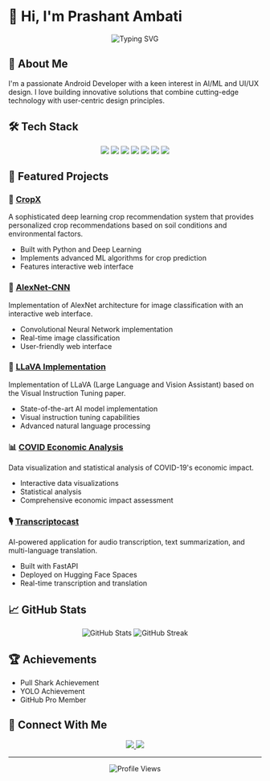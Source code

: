 # 👋 Hi, I'm Prashant Ambati

<div align="center">
  <img src="https://readme-typing-svg.herokuapp.com?font=Fira+Code&weight=500&size=40&pause=1000&color=2E8B57&center=true&vCenter=true&random=false&width=600&height=100&lines=Android+Developer;AI+Enthusiast;UI/UX+Designer" alt="Typing SVG" />
</div>

## 🚀 About Me
I'm a passionate Android Developer with a keen interest in AI/ML and UI/UX design. I love building innovative solutions that combine cutting-edge technology with user-centric design principles.

## 🛠️ Tech Stack
<div align="center">
  <img src="https://img.shields.io/badge/Android-3DDC84?style=for-the-badge&logo=android&logoColor=white" />
  <img src="https://img.shields.io/badge/Kotlin-0095D5?style=for-the-badge&logo=kotlin&logoColor=white" />
  <img src="https://img.shields.io/badge/Python-3776AB?style=for-the-badge&logo=python&logoColor=white" />
  <img src="https://img.shields.io/badge/TensorFlow-FF6F00?style=for-the-badge&logo=tensorflow&logoColor=white" />
  <img src="https://img.shields.io/badge/FastAPI-009688?style=for-the-badge&logo=fastapi&logoColor=white" />
  <img src="https://img.shields.io/badge/HTML5-E34F26?style=for-the-badge&logo=html5&logoColor=white" />
  <img src="https://img.shields.io/badge/CSS3-1572B6?style=for-the-badge&logo=css3&logoColor=white" />
</div>

## 🌟 Featured Projects

### 🤖 [CropX](https://github.com/Prashant-ambati/CropX)
A sophisticated deep learning crop recommendation system that provides personalized crop recommendations based on soil conditions and environmental factors.
- Built with Python and Deep Learning
- Implements advanced ML algorithms for crop prediction
- Features interactive web interface

### 🧠 [AlexNet-CNN](https://github.com/Prashant-ambati/alexnet-CNN)
Implementation of AlexNet architecture for image classification with an interactive web interface.
- Convolutional Neural Network implementation
- Real-time image classification
- User-friendly web interface

### 🎯 [LLaVA Implementation](https://github.com/Prashant-ambati/llava-implementation)
Implementation of LLaVA (Large Language and Vision Assistant) based on the Visual Instruction Tuning paper.
- State-of-the-art AI model implementation
- Visual instruction tuning capabilities
- Advanced natural language processing

### 📊 [COVID Economic Analysis](https://github.com/Prashant-ambati/covid-economic-analysis)
Data visualization and statistical analysis of COVID-19's economic impact.
- Interactive data visualizations
- Statistical analysis
- Comprehensive economic impact assessment

### 🎙️ [Transcriptocast](https://github.com/Prashant-ambati/transcriptocast)
AI-powered application for audio transcription, text summarization, and multi-language translation.
- Built with FastAPI
- Deployed on Hugging Face Spaces
- Real-time transcription and translation

## 📈 GitHub Stats
<div align="center">
  <img src="https://github-readme-stats.vercel.app/api?username=Prashant-ambati&show_icons=true&theme=radical" alt="GitHub Stats" />
  <img src="https://github-readme-streak-stats.herokuapp.com/?user=Prashant-ambati&theme=radical" alt="GitHub Streak" />
</div>

## 🏆 Achievements
- Pull Shark Achievement
- YOLO Achievement
- GitHub Pro Member

## 🤝 Connect With Me
<div align="center">
  <a href="https://linkedin.com/in/prashant-ambati-a9b030229">
    <img src="https://img.shields.io/badge/LinkedIn-0077B5?style=for-the-badge&logo=linkedin&logoColor=white" />
  </a>
  <a href="https://github.com/Prashant-ambati">
    <img src="https://img.shields.io/badge/GitHub-100000?style=for-the-badge&logo=github&logoColor=white" />
  </a>
</div>

---
<div align="center">
  <img src="https://komarev.com/ghpvc/?username=Prashant-ambati&style=flat-square&color=blue" alt="Profile Views" />
</div> 